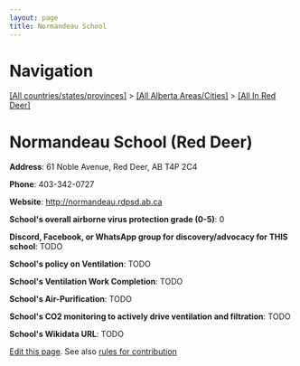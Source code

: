 ```yaml
---
layout: page
title: Normandeau School
---
```

# Navigation

[[All countries/states/provinces]](../../..) > [[All Alberta Areas/Cities]](../..) > [[All In Red Deer]](..)

# Normandeau School (Red Deer)

**Address**: 61 Noble Avenue, Red Deer, AB T4P 2C4

**Phone**: 403-342-0727

**Website**: <http://normandeau.rdpsd.ab.ca>

**School's overall airborne virus protection grade (0-5)**: 0

**Discord, Facebook, or WhatsApp group for discovery/advocacy for THIS school**: TODO

**School's policy on Ventilation**: TODO

**School's Ventilation Work Completion**: TODO

**School's Air-Purification**: TODO

**School's CO2 monitoring to actively drive ventilation and filtration**: TODO

**School's Wikidata URL**: TODO


[Edit this page](https://github.com/ventilate-schools/AB/edit/main/./Red_Deer/Normandeau_School.md). See also [rules for contribution](../../../contribution-rules/)